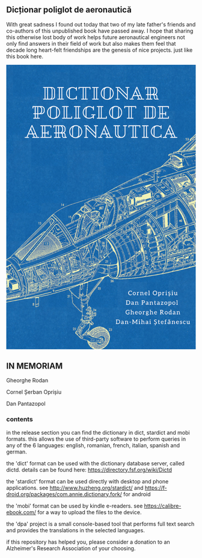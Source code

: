 
## Dicționar poliglot de aeronautică

With great sadness I found out today that two of my late father's friends and co-authors of this unpublished book have passed away. I hope that sharing this otherwise lost body of work helps future aeronautical engineers not only find answers in their field of work but also makes them feel that decade long heart-felt friendships are the genesis of nice projects. just like this book here.

![cover](./assets/cover_thumb.png)


## IN MEMORIAM

Gheorghe Rodan

Cornel Șerban Oprișiu

Dan Pantazopol







### contents

in the release section you can find the dictionary in dict, stardict and mobi formats. this allows the use of third-party software to perform queries in any of the 6 languages: english, romanian, french, italian, spanish and german.

the 'dict' format can be used with the dictionary database server, called dictd. details can be found here: https://directory.fsf.org/wiki/Dictd

the 'stardict' format can be used directly with desktop and phone applications. see http://www.huzheng.org/stardict/ and https://f-droid.org/packages/com.annie.dictionary.fork/ for android

the 'mobi' format can be used by kindle e-readers. see https://calibre-ebook.com/ for a way to upload the files to the device.

the 'dpa' project is a small console-based tool that performs full text search and provides the translations in the selected languages.


if this repository has helped you, please consider a donation to an Alzheimer's Research Association of your choosing.

